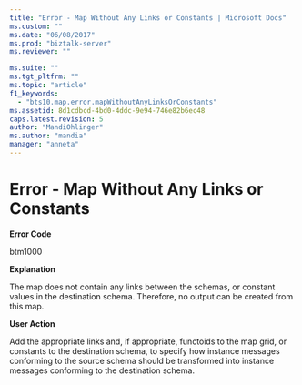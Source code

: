 ```yaml
---
title: "Error - Map Without Any Links or Constants | Microsoft Docs"
ms.custom: ""
ms.date: "06/08/2017"
ms.prod: "biztalk-server"
ms.reviewer: ""

ms.suite: ""
ms.tgt_pltfrm: ""
ms.topic: "article"
f1_keywords: 
  - "bts10.map.error.mapWithoutAnyLinksOrConstants"
ms.assetid: 8d1cdbcd-4bd0-4ddc-9e94-746e82b6ec48
caps.latest.revision: 5
author: "MandiOhlinger"
ms.author: "mandia"
manager: "anneta"
---
```

# Error - Map Without Any Links or Constants
**Error Code**  
  
 btm1000  
  
 **Explanation**  
  
 The map does not contain any links between the schemas, or constant values in the destination schema. Therefore, no output can be created from this map.  
  
 **User Action**  
  
 Add the appropriate links and, if appropriate, functoids to the map grid, or constants to the destination schema, to specify how instance messages conforming to the source schema should be transformed into instance messages conforming to the destination schema.